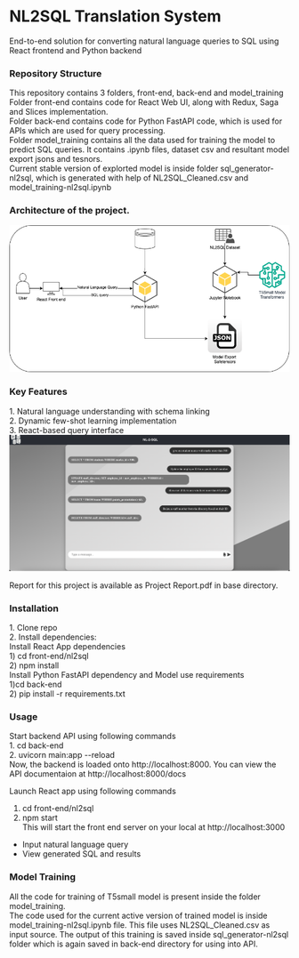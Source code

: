 <h1>NL2SQL Translation System</h1>

End-to-end solution for converting natural language queries to SQL using React frontend and Python backend
<h3>Repository Structure</h3>
This repository contains 3 folders, front-end, back-end and model_training<br>
Folder front-end contains code for React Web UI, along with Redux, Saga and Slices implementation.<br>
Folder back-end contains code for Python FastAPI code, which is used for APIs which are used for query processing.<br>
Folder model_training contains all the data used for training the model to predict SQL queries. It contains .ipynb files, dataset csv and resultant model export jsons and tesnors.<br>
Current stable version of explorted model is inside folder sql_generator-nl2sql, which is generated with help of NL2SQL_Cleaned.csv and model_training-nl2sql.ipynb<br>

<h3>Architecture of the project.</h3>
<img src="./Architecture.png" title="Project Architecture">

<h3>Key Features</h3>
1. Natural language understanding with schema linking<br>
2. Dynamic few-shot learning implementation<br>
3. React-based query interface<br>
<img src="./UI Snapshot.png" title="UI Snapshot">

Report for this project is available as Project Report.pdf in base directory.<br>

<h3>Installation</h3>
1. Clone repo<br>
2. Install dependencies:<br>
    Install React App dependencies<br>
    1) cd front-end/nl2sql<br>
    2) npm install  <br>
    Install Python FastAPI dependency and Model use requirements<br>
    1)cd back-end  <br>
    2) pip install -r requirements.txt  <br>

<h3>Usage</h3>
Start backend API using following commands<br>
1. cd back-end<br>
2. uvicorn main:app --reload<br>
Now, the backend is loaded onto http://localhost:8000. You can view the API documentaion at http://localhost:8000/docs<br>

Launch React app using following commands<br>
1. cd front-end/nl2sql<br>
2. npm start<br>
This will start the front end server on your local at http://localhost:3000<br>

- Input natural language query<br>
- View generated SQL and results<br>

<h3>Model Training</h3>
All the code for training of T5small model is present inside the folder model_training.<br>
The code used for the current active version of trained model is inside model_training-nl2sql.ipynb file. This file uses NL2SQL_Cleaned.csv as input source. The output of this training is saved inside sql_generator-nl2sql folder which is again saved in back-end directory for using into API.<br>

